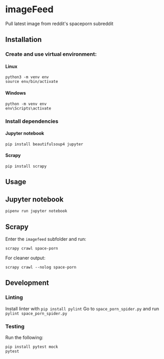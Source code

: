 # imageFeed

Pull latest image from reddit's spaceporn subreddit

## Installation

### Create and use virtual environment:

#### Linux

```
python3 -m venv env
source env/bin/activate
```

#### Windows

```
python -m venv env
env\Scripts\activate
```

### Install dependencies

#### Jupyter notebook

`pip install beautifulsoup4 jupyter`

#### Scrapy

`pip install scrapy`

## Usage

## Jupyter notebook

`pipenv run jupyter notebook`

## Scrapy

Enter the `imagefeed` subfolder and run:

`scrapy crawl space-porn`

For cleaner output:

`scrapy crawl --nolog space-porn`

## Development

### Linting

Install linter with `pip install pylint`
Go to `space_porn_spider.py` and run `pylint space_porn_spider.py`

### Testing

Run the following:

```
pip install pytest mock
pytest
```
